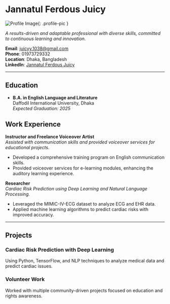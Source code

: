 <head>
    <link rel="stylesheet" href="style.css">
</head>

# Jannatul Ferdous Juicy

![Profile Image](profile.png){: .profile-pic }

_A results-driven and adaptable professional with diverse skills, committed to continuous learning and innovation._

**Email**: juicyy.1038@gmail.com  
**Phone**: 01973729332  
**Location**: Dhaka, Bangladesh  
**LinkedIn**: [Jannatul Ferdous Juicy](https://www.linkedin.com/in/jannatul-ferdous-juicy-710988326/)

---

## Education

- **B.A. in English Language and Literature**  
  Daffodil International University, Dhaka  
  _Expected Graduation: 2025_

## Work Experience

**Instructor and Freelance Voiceover Artist**  
_Assisted with communication skills and provided voiceover services for educational projects._

- Developed a comprehensive training program on English communication skills.
- Provided voiceover services for e-learning modules, enhancing the auditory learning experience.
  
**Researcher**  
_Cardiac Risk Prediction using Deep Learning and Natural Language Processing._

- Leveraged the MIMIC-IV-ECG dataset to analyze ECG and EHR data.
- Applied machine learning algorithms to predict cardiac risks with improved accuracy.

---

## Projects

### Cardiac Risk Prediction with Deep Learning
Using Python, TensorFlow, and NLP techniques to analyze medical data and predict cardiac issues.

### Volunteer Work
Worked with multiple community-driven projects focused on education and rights awareness.

